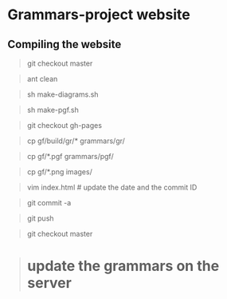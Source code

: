 Grammars-project website
========================

Compiling the website
---------------------

> git checkout master

> ant clean

> sh make-diagrams.sh

> sh make-pgf.sh

> git checkout gh-pages

> cp gf/build/gr/* grammars/gr/

> cp gf/*.pgf grammars/pgf/

> cp gf/*.png images/

> vim index.html # update the date and the commit ID

> git commit -a

> git push

> git checkout master

> # update the grammars on the server
